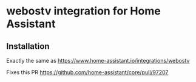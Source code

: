 # webostv integration for Home Assistant

## Installation

Exactly the same as https://www.home-assistant.io/integrations/webostv

Fixes this PR https://github.com/home-assistant/core/pull/97207